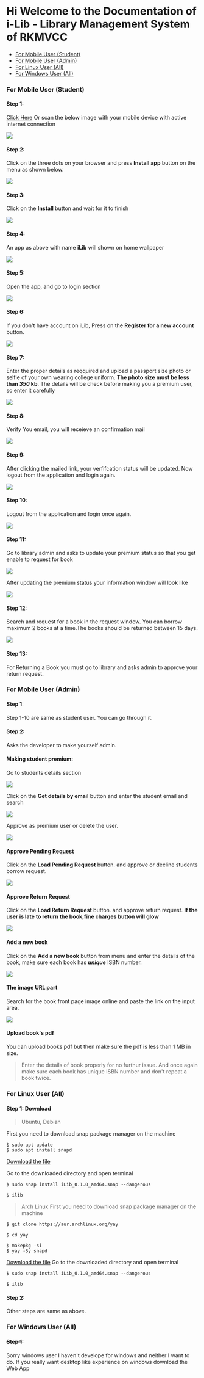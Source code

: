 # Hi Welcome to the Documentation of i-Lib - Library Management System of RKMVCC

* [For Mobile User (Student)](#for-mobile-user-student)
* [For Mobile User (Admin)](#for-mobile-user-admin)
* [For Linux User (All)](#for-linux-user-all)
* [For Windows User (All)](#for-windows-user-all)

### For Mobile User (Student)

#### **Step 1**:

[Click Here](https://library-test-9432.web.app) Or scan the below image with your mobile device with active internet connection

![](assets/20230108_180721_QR_Code.png)

#### **Step 2**:

Click on the three dots on your browser and press **Install app** button on the menu as shown below.

![](assets/20230108_181832_Screenshot_2023-01-08-17-19-14-28.jpg)

#### **Step 3**:

Click on the **Install** button and wait for it to finish

![](assets/20230108_182420_Screenshot_2023-01-08-17-19-22-94.jpg)

#### **Step 4**:

An app as above with name **iLib** will shown on home wallpaper

![](assets/20230108_182646_Screenshot_2023-01-08-17-20-00-32.jpg)

#### **Step 5**:

Open the app, and go to login section

![](assets/20230108_183119_Screenshot_2023-01-08-17-20-11-91.jpg)

#### **Step 6**:

If you don't have account on iLib, Press on the **Register for a new account** button.

![](assets/20230108_183505_Screenshot_2023-01-08-17-20-18-91.jpg)

#### **Step 7**:

Enter the proper details as reqquired and upload a passport size photo or selfie of your own wearing college uniform. **The photo size must be less than *350* kb**. The details will be check before making you a premium user, so enter it carefully

![](assets/20230108_184206_Screenshot_2023-01-08-18-41-39-78.jpg)

#### **Step 8**:

Verify You email, you will receieve an confirmation mail

![](assets/20230108_194616_Screenshot_2023-01-08-17-24-11-49.jpg)

#### **Step 9**:

After clicking the mailed link, your verfifcation status will be updated. Now logout from the application and login again.

![](assets/20230108_202045_Screenshot_2023-01-08-17-25-09-27.jpg)

#### **Step 10:**

Logout from the application and login once again.

![](assets/20230108_202334_Screenshot_2023-01-08-17-25-21-09.jpg)

#### **Step 11:**

Go to library admin and asks to update your premium status so that you get enable to request for book

![](assets/20230108_202754_IMG_20230108_174107.jpg)

After updating the premium status your information window will look like

![](assets/20230108_203211_IMG_20230108_174140.jpg)

#### **Step 12:**

Search and request for a book in the request window. You can borrow maximum 2 books at a time.The books should be returned between 15 days.

![](assets/20230108_203327_Screenshot_2023-01-08-17-28-51-29.jpg)

#### **Step 13:**

For Returning a Book you must go to library and asks admin to approve your return request.

### For Mobile User (Admin)

#### **Step 1:**

Step 1-10 are same as student user. You can go through it.

#### **Step 2:**

Asks the developer to make yourself admin.

#### **Making student premium:**

Go to students details section

![](assets/20230108_210549_qwerty.jpg)

Click on the **Get details by email** button and enter the student email and search

![](assets/20230108_210823_Screenshot_2023-01-08-17-34-22-68_e4424258c8b8649f6e67d283a50a2cbc.jpg)

Approve as premium user or delete the user.

![](assets/20230108_210925_Screenshot_2023-01-08-17-34-30-74_e4424258c8b8649f6e67d283a50a2cbc.jpg)

#### **Approve Pending Request**

Click on the **Load Pending Request** button. and approve or decline students borrow request.

![](assets/20230108_211231_Screenshot_2023-01-08-17-35-50-54_e4424258c8b8649f6e67d283a50a2cbc.jpg)

#### **Approve Return Request**

Click on the  **Load Return Request** button. and approve return request. **If the user is late to return the book,fine charges button will glow**

![](assets/20230108_211538_Screenshot_2023-01-08-17-36-37-99_e4424258c8b8649f6e67d283a50a2cbc.jpg)

#### **Add a new book**

Click on the **Add a new book** button from menu and enter the details of the book, make sure each book has ***unique*** ISBN number.

![](assets/20230108_211730_Screenshot_2023-01-08-17-32-34-09_e4424258c8b8649f6e67d283a50a2cbc.jpg)

#### **The image URL part**

Search for the book front page image online and paste the link on the input area.

![](assets/20230108_211925_Screenshot_2023-01-08-17-33-29-97_e4424258c8b8649f6e67d283a50a2cbc.jpg)

#### **Upload book's pdf**

You can upload books pdf but then make sure the pdf is less than 1 MB in size.

> Enter the details of book properly for no furthur issue. And once again make sure each book has unique ISBN number and don't repeat a book twice.

### For Linux User (All)

#### **Step 1: Download**

> Ubuntu, Debian

First you need to download snap package manager on the machine

```
$ sudo apt update
$ sudo apt install snapd
```

[Download the file](https://)

Go to the downloaded directory and open terminal

```
$ sudo snap install iLib_0.1.0_amd64.snap --dangerous
```

```
$ ilib
```

> Arch Linux
> First you need to download snap package manager on the machine

```
$ git clone https://aur.archlinux.org/yay

$ cd yay

$ makepkg -si
$ yay -Sy snapd
```

[Download the file](https://)
Go to the downloaded directory and open terminal

```
$ sudo snap install iLib_0.1.0_amd64.snap --dangerous
```

```
$ ilib
```

#### **Step 2:**

Other steps are same as above.

### For Windows User (All)

#### ~~Step 1~~:

Sorry windows user I haven't develope for windows and neither I want to do. If you really want desktop like experience on windows download the Web App
